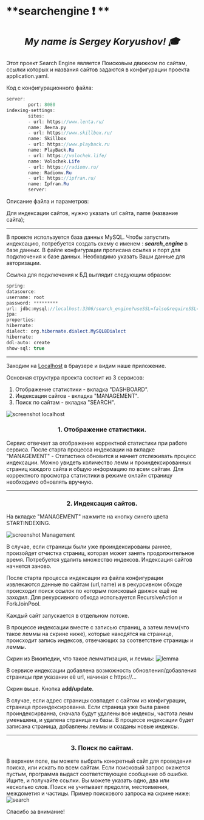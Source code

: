 # **searchengine :exclamation: **
## ***<h3 align="center">My name is Sergey Koryushov! :mortar_board:</h3>***

Этот проект Search Engine является Поисковым движком по сайтам, ссылки которых и названия сайтов задаются в конфигурации проекта application.yaml.

Код c конфигурационного файла:
```java 
server:
        port: 8080
indexing-settings:
        sites:
        - url: https://www.lenta.ru/
        name: Лента.ру
        - url: https://www.skillbox.ru/
        name: Skillbox
        - url: https://www.playback.ru
        name: PlayBack.Ru
        - url: https://volochek.life/
        name: Volochek.Life
        - url: https://radiomv.ru/
        name: Radiomv.Ru
        - url: https://ipfran.ru/
        name: Ipfran.Ru
        server:
```

Описание файла и параметров:


Для индексации сайтов, нужно указать url сайта, name (название сайта);
_______________________________________________________________
В проекте используется база данных MySQL. 
Чтобы запустить индексацию, потребуется создать схему с именем : ***search_engine*** в базе данных.
В файле конфигурации прописана ссылка и порт для подключения к базе данных.
Необходимо указать Ваши данные для авторизации. 

Ссылка для подключения к БД выглядит следующим образом:
```java
spring:
datasource:
username: root
password: *********
url: jdbc:mysql://localhost:3306/search_engine?useSSL=false&requireSSL=false&allowPublicKeyRetrieval=true
jpa:
properties:
hibernate:
dialect: org.hibernate.dialect.MySQL8Dialect
hibernate:
ddl-auto: create
show-sql: true
```
___________________________


Заходим на [Localhost](http://localhost:8080/) в браузере и видим наше приложение.

Основная структура проекта состоит из 3 сервисов:
1. Отображение статистики - вкладка "DASHBOARD".
2. Индексация сайтов - вкладка "MANAGEMENT".
3. Поиск по сайтам - вкладка "SEARCH".

![screenshot localhost](https://github.com/Sergeykoryushov/searchengine/images/blob/main/image1.jpg)

<h3 align="center">1. Отображение статистики.</h3>
Сервис отвечает за отображение корректной статистики при работе сервиса.
После старта процесса индексации на вкладке "MANAGEMENT" - Статистика обновится и начнет отслеживать процесс индексации.
Можно увидеть количество лемм и проиндексированных страниц каждого сайта и общую информацию по всем сайтам.
Для корректного просмотра статистики в режиме онлайн страницу необходимо обновлять вручную.

_______________________________________________

<h3 align="center">2. Индексация сайтов.</h3>
На вкладке "MANAGEMENT" нажмите на кнопку синего цвета STARTINDEXING.

![screenshot Management](https://github.com/Sergeykoryushov/searchengine/images/blob/main/image.png)

В случае, если страницы были уже проиндексированы раннее, произойдет отчистка страниц, которая может занять продолжительное время.
Потребуется удалить множество индексов.
Индексация сайтов начнется заново.

После старта процесса индексации из файла конфигурации извлекаются данные по сайтам (url,name) и в рекурсивном
обходе происходит поиск ссылок по которым поисковый движок ещё не заходил.
Для рекурсивного обхода используется RecursiveAction и ForkJoinPool.

Каждый сайт запускается в отдельном потоке.

В процессе индексации вместе с записью страниц, а затем лемм(что такое леммы на скрине ниже), которые находятся на странице,
происходит запись индексов, отвечающих за соответствие страницы и леммы.


Скрин из Википедии, что такое лемматизация, и леммы: 
![lemma](https://github.com/Sergeykoryushov/searchengine/images/blob/main/image2.jpg)

В сервисе индексации добавлена возможность обновления/добавления страницы при указании её url, начиная с https://...

Скрин выше. Кнопка **add/update**.

В случае, если адрес страницы совпадет с сайтом из конфигурации, страница проиндексированна.
Если страница уже была ранее проиндексирванна, сначала будут удалены все индексы, частота лемм уменьшена, и удалена страница из базы.
В процессе индексации будет записана страница, добавлены леммы и созданы новые индексы.
_________________________________________________

<h3 align="center">3. Поиск по сайтам.</h3>

В верхнем поле, вы можете выбрать конкретный сайт для проведения поиска, или искать по всем сайтам.
Если поисковый запрос окажется пустым, программа выдаст соответствующее сообщение об ошибке.
Ищите, и получайте ссылки.
Вы можете указать одно, два или несколько слов.
Поиск не учитывает предолги, местоимения, междометия и частицы. 
Пример поискового запроса на скрине ниже:
![search](https://github.com/Sergeykoryushov/searchengine/images/blob/main/image3.jpg)


Спасибо за внимание!














